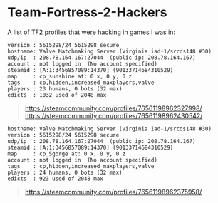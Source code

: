 # Team-Fortress-2-Hackers

A list of TF2 profiles that were hacking in games I was in:

```
version : 5615298/24 5615298 secure
hostname: Valve Matchmaking Server (Virginia iad-1/srcds148 #30)
udp/ip  : 208.78.164.167:27044  (public ip: 208.78.164.167)
account : not logged in  (No account specified)
steamid : [A:1:3456857089:14370] (90133714684310529)
map     : cp_sunshine at: 0 x, 0 y, 0 z
tags    : cp,hidden,increased_maxplayers,valve
players : 23 humans, 0 bots (32 max)
edicts  : 1032 used of 2048 max

```
> https://steamcommunity.com/profiles/76561198962327998/  
https://steamcommunity.com/profiles/76561198962430542/

```
hostname: Valve Matchmaking Server (Virginia iad-1/srcds148 #30)
version : 5615298/24 5615298 secure
udp/ip  : 208.78.164.167:27044  (public ip: 208.78.164.167)
steamid : [A:1:3456857089:14370] (90133714684310529)
map     : cp_5gorge at: 0 x, 0 y, 0 z
account : not logged in  (No account specified)
tags    : cp,hidden,increased_maxplayers,valve
players : 24 humans, 0 bots (32 max)
edicts  : 923 used of 2048 max
```
> https://steamcommunity.com/profiles/76561198962375958/
